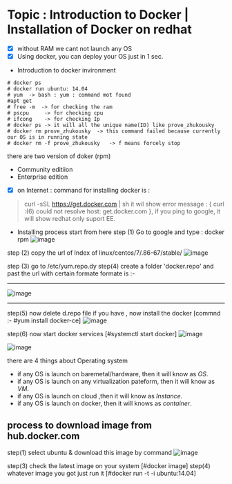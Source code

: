 # Topic : Introduction to Docker | Installation of Docker on redhat 

- [x] without RAM we cant not  launch any OS 
- [x] Using docker, you can deploy your OS just in 1 sec.
* Introduction to docker invironment 
```
# docker ps 
# docker run ubuntu: 14.04
# yum  -> bash : yum : command mot found 
#apt get 
# free -m  -> for checking the ram 
# pscpu     -> for checking cpu 
# ifcong    -> for checking Ip
# docker ps -> it will all the unique name(ID) like prove_zhukousky
# docker rm prove_zhukousky  -> this command failed because currently our OS is in running state 
# docker rm -f prove_zhukousky   -> f means forcely stop

```
there are two version of doker (rpm)
* Community editiion 
* Enterprise edition 
- [x]  on Internet : command for installing docker is :
> curl -sSL https://get.docker.com | sh
it wil show error message : { curl :(6) could not resolve  host: get.docker.com }, if you ping to google, it will show redhat only suport EE.
* Installing process start from here 
step (1) Go to google and type : docker rpm
![image](https://user-images.githubusercontent.com/49730521/84570661-8bd20b00-adac-11ea-8677-be41e297621c.png)

step (2) copy  the url of Index of linux/centos/7/.86-67/stable/
![image](https://user-images.githubusercontent.com/49730521/84570718-dfdcef80-adac-11ea-8ff8-0ff1cd117c9f.png)

step (3) go to /etc/yum.repo.dy
step(4) create a folder 'docker.repo' and past the url with certain formate 
formate is :- 
_______________________________________________________________
![image](https://user-images.githubusercontent.com/49730521/84570882-bbcdde00-adad-11ea-954c-1a46b295b715.png)
_____________________________________________
step(5)  now delete d.repo file if you have ,  now install the docker [commnd :- #yum install docker-ce]
![image](https://user-images.githubusercontent.com/49730521/84570962-1830fd80-adae-11ea-8b25-97272e89aa45.png)

step(6) now start docker services [#systemctl start docker]
![image](https://user-images.githubusercontent.com/49730521/84571004-60502000-adae-11ea-8b0c-6658f96ad227.png)

![image](https://user-images.githubusercontent.com/49730521/84571049-955c7280-adae-11ea-80e6-badff906a54f.png)


there are 4 things about Operating system
* if any OS is launch on baremetal/hardware, then it will know as *OS*.
* if any OS is launch on any virtualization pateform, then it will know as *VM*.
*  if any OS is launch on cloud ,then it will know as *Instance*.
*  if any OS is launch on docker, then it will knows as *container*.

##  process to download image from  hub.docker.com 


step(1) select ubuntu & download this image by command 
![image](https://user-images.githubusercontent.com/49730521/84571138-10258d80-adaf-11ea-9960-670a1bed0b82.png)

step(3) check the latest  image on your system [#docker image]
step(4) whatever image you got just run it [#docker run -t -i ubuntu:14.04]


